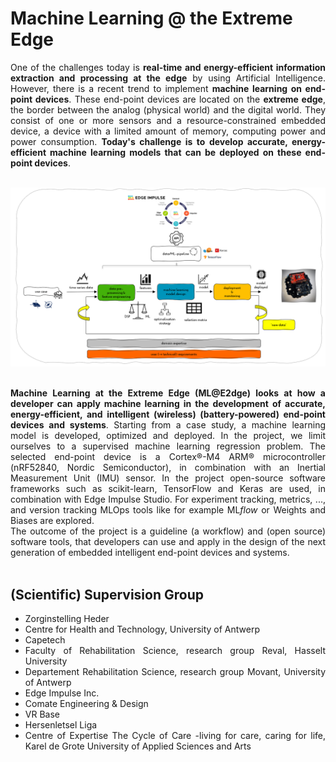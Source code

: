 # Machine Learning @ the Extreme Edge

<div style="text-align: justify">One of the challenges today is <b>real-time and energy-efficient information extraction and processing at the edge</b> by using Artificial Intelligence. However, there is a recent trend to implement <b>machine learning on end-point devices</b>. These end-point devices are located on the <b>extreme edge</b>, the border between the analog (physical world) and the digital world. They consist of one or more sensors and a resource-constrained embedded device, a device with a limited amount of memory, computing power and power consumption. <b>Today's challenge is to develop accurate, energy-efficient machine learning models that can be deployed on these end-point devices</b>.</div>

<br>

![workflow](./img/workflow.png)

<br>

<div style="text-align: justify"> <b>Machine Learning at the Extreme Edge (ML@E2dge) looks at how a developer can apply machine learning in the development of accurate, energy-efficient, and intelligent (wireless) (battery-powered) end-point devices and systems</b>. Starting from a case study, a machine learning model is developed, optimized and deployed. In the project, we limit ourselves to a supervised machine learning regression problem. The selected end-point device is a Cortex®-M4 ARM® microcontroller (nRF52840, Nordic Semiconductor), in combination with an Inertial Measurement Unit (IMU) sensor. In the project open-source software frameworks such as scikit-learn, TensorFlow and Keras are used, in combination with Edge Impulse Studio. For experiment tracking, metrics, ..., and version tracking MLOps tools like for example ML<em>flow</em> or Weights and Biases are explored.</div>

<div style="text-align: justify"> The outcome of the project is a guideline (a workflow) and (open source) software tools, that developers can use and apply in the design of the next generation of embedded intelligent end-point devices and systems.</div><br>

## (Scientific) Supervision Group

<div style="text-align: justify">
<ul>
  <li>Zorginstelling Heder</li>
  <li>Centre for Health and Technology, University of Antwerp</li>
  <li>Capetech</li>
  <li>Faculty of Rehabilitation Science, research group Reval, Hasselt University</li>
  <li>Departement Rehabilitation Science, research group Movant, University of Antwerp</li>  
  <li>Edge Impulse Inc.</li>
  <li>Comate Engineering & Design</li> 
  <li>VR Base</li> 
  <li>Hersenletsel Liga</li> 
  <li>Centre of Expertise The Cycle of Care -living for care, caring for life, Karel de Grote University of Applied Sciences and Arts</li> 
</ul> 
</div><br>

<br>
